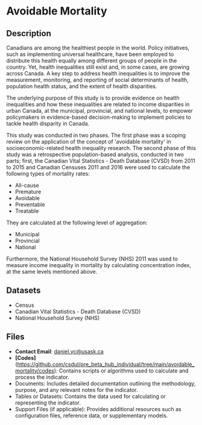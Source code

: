 # Avoidable Mortality

## Description

Canadians are among the healthiest people in the world. Policy initiatives, such as implementing universal healthcare, 
have been employed to distribute this health equally among different groups of people in the country. Yet, health inequalities still exist and,
in some cases, are growing across Canada. A key step to address health inequalities is to improve the measurement, monitoring, and reporting of 
social determinants of health, population health status, and the extent of health disparities.

The underlying purpose of this study is to provide evidence on health inequalities and how these inequalities are related to income disparities 
in urban Canada, at the municipal, provincial, and national levels, to empower policymakers in evidence-based decision-making to implement policies
to tackle health disparity in Canada.

This study was conducted in two phases. The first phase was a scoping review on the application of the concept of 'avoidable mortality' in socioeconomic-related
health inequality research. The second phase of this study was a retrospective population-based analysis, conducted in two parts; first, the 
Canadian Vital Statistics - Death Database (CVSD) from 2011 to 2015 and Canadian Censuses 2011 and 2016 were used to calculate the following
types of mortality rates:

- All-cause
- Premature
- Avoidable
- Preventable
- Treatable 

They are calculated at the following level of aggregation:

- Municipal
- Provincial
- National

Furthermore, the National Household Survey (NHS) 2011 was used to measure income inequality in mortality by calculating concentration index, 
at the same levels mentioned above.

## Datasets

- Census
- Canadian Vital Statistics - Death Database (CVSD)
- National Household Survey (NHS) 

## Files
- **Contact Email**: [daniel.yc@usask.ca](mailto:daniel.yc@usask.ca)
- **[Codes]**(https://github.com/csdul/pre_beta_hub_individual/tree/main/avoidable_mortality/codes): Contains scripts or algorithms used to calculate and process the indicator.
- Documents: Includes detailed documentation outlining the methodology, purpose, and any relevant notes for the indicator.
- Tables or Datasets: Contains the data used for calculating or representing the indicator.
- Support Files (if applicable): Provides additional resources such as configuration files, reference data, or 
  supplementary models.
